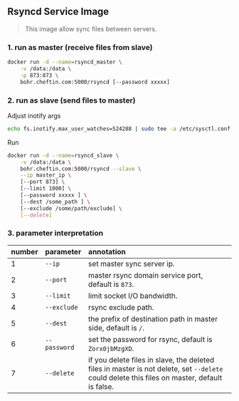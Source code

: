 ## Rsyncd Service Image

> This image allow sync files between servers.

### 1. run as master (receive files from slave)

```bash
docker run -d --name=rsyncd_master \
    -v /data:/data \
    -p 873:873 \
    bohr.cheftin.com:5000/rsyncd [--password xxxxx]
```

### 2. run as slave (send files to master)

Adjust inotify args

```bash
echo fs.inotify.max_user_watches=524288 | sudo tee -a /etc/sysctl.conf && sudo sysctl -p
```

Run

```bash
docker run -d --name=rsyncd_slave \
    -v /data:/data \
    bohr.cheftin.com:5000/rsyncd --slave \
    --ip master_ip \
    [--port 873] \
    [--limit 1000] \
    [--password xxxxx ] \
    [--dest /some_path ] \
    [--exclude /some/path/exclude] \
    [--delete]
```

### 3. parameter interpretation

| number | parameter | annotation |
| :----- | :----- | :----- |
| 1 | `--ip` | set master sync server ip.  |
| 2 | `--port` | master rsync domain service port, default is `873`. |
| 3 | `--limit` | limit socket I/O bandwidth. |
| 4 | `--exclude` | rsync exclude path. |
| 5 | `--dest` | the prefix of destination path in master side, default is `/`. |
| 6 | `--password` | set the password for rsync, default is `Zorx0jbMzgXD`. |
| 7 | `--delete` | if you delete files in slave, the deleted files in master is not delete, set `--delete` could delete this files on master, default is false. |
